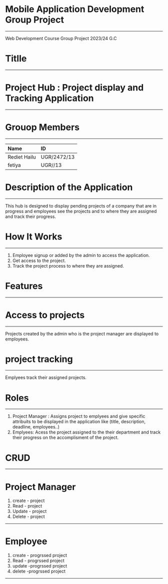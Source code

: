 # Mobile Application Development Group Project
----
Web Development Course Group Project 2023/24 G.C
# Titlle
___
# Project Hub : Project display and Tracking Application
----
# Grouop Members
----
Name|ID |
|:--|:--|
Rediet Hailu | UGR/2472/13
fetiya | UGR//13

# Description of the Application
---
This hub is designed to display pending projects of a company that are in progress and employees see the projects and to where they are assigned and track their progress.
# How It Works
---
1. Employee signup or added by the admin to access the application.
2. Get access to the project.
3. Track the project process to where they are assigned.
#  Features
---
# Access to projects
---
Projects created by the admin who is the project manager are displayed to employees.
# project tracking
---
Emplyees track their assigned projects.
# Roles
---
1. Project Manager : Assigns project to emplyees and give specific attribuits to be displayed in the application like (title, description, deadline, employees..)
2. Emplyees: Acess the project assigned to the their department and track their progress on the accomplisment of the project.
# CRUD 
---
# Project Manager
1. create - project
2. Read - project
3. Update - project
4. Delete - project
---
# Employee
1. create - progrssed project
2. Read - progrssed project
3. update -progrssed project
4. delete -progrssed project
----




